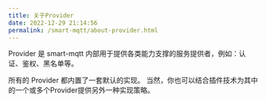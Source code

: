 ```yaml
---
title: 关于Provider
date: 2022-12-29 21:14:56
permalink: /smart-mqtt/about-provider.html
---
```

Provider 是 smart-mqtt 内部用于提供各类能力支撑的服务提供者，例如：认证、鉴权、黑名单等。

所有的 Provider 都内置了一套默认的实现。
当然，你也可以结合插件技术为其中的一个或多个Provider提供另外一种实现策略。